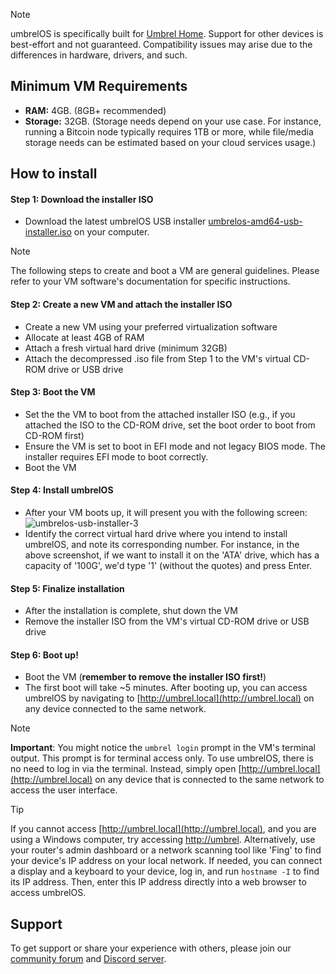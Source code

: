> [!NOTE]
> umbrelOS is specifically built for [Umbrel Home](https://umbrel.com/umbrel-home). Support for other devices is best-effort and not guaranteed. Compatibility issues may arise due to the differences in hardware, drivers, and such.

## Minimum VM Requirements
- **RAM:** 4GB. (8GB+ recommended)
- **Storage:** 32GB. (Storage needs depend on your use case. For instance, running a Bitcoin node typically requires 1TB or more, while file/media storage needs can be estimated based on your cloud services usage.)

## How to install

#### Step 1: Download the installer ISO
- Download the latest umbrelOS USB installer [umbrelos-amd64-usb-installer.iso](https://download.umbrel.com/1.2.2/umbrelos-amd64-usb-installer.iso) on your computer.

> [!NOTE]
> The following steps to create and boot a VM are general guidelines. Please refer to your VM software's documentation for specific instructions.

#### Step 2: Create a new VM and attach the installer ISO
- Create a new VM using your preferred virtualization software
- Allocate at least 4GB of RAM
- Attach a fresh virtual hard drive (minimum 32GB)
- Attach the decompressed .iso file from Step 1 to the VM's virtual CD-ROM drive or USB drive

#### Step 3: Boot the VM
- Set the the VM to boot from the attached installer ISO (e.g., if you attached the ISO to the CD-ROM drive, set the boot order to boot from CD-ROM first)
- Ensure the VM is set to boot in EFI mode and not legacy BIOS mode. The installer requires EFI mode to boot correctly.
- Boot the VM

#### Step 4: Install umbrelOS
- After your VM boots up, it will present you with the following screen:
![umbrelos-usb-installer-3](https://github.com/getumbrel/umbrel/assets/85373263/d6d54c7f-e1a0-4433-af68-da7ebcf24cd8)
- Identify the correct virtual hard drive where you intend to install umbrelOS, and note its corresponding number. For instance, in the above screenshot, if we want to install it on the 'ATA' drive, which has a capacity of '100G', we'd type '1' (without the quotes) and press Enter.

#### Step 5: Finalize installation
- After the installation is complete, shut down the VM
- Remove the installer ISO from the VM's virtual CD-ROM drive or USB drive

#### Step 6: Boot up!
- Boot the VM (**remember to remove the installer ISO first!**)
- The first boot will take ~5 minutes. After booting up, you can access umbrelOS by navigating to [http://umbrel.local](http://umbrel.local) on any device connected to the same network.

> [!NOTE]
> **Important**: You might notice the `umbrel login` prompt in the VM's terminal output. This prompt is for terminal access only. To use umbrelOS, there is no need to log in via the terminal. Instead, simply open [http://umbrel.local](http://umbrel.local) on any device that is connected to the same network to access the user interface.

> [!TIP]
> If you cannot access [http://umbrel.local](http://umbrel.local), and you are using a Windows computer, try accessing [http://umbrel](http://umbrel). Alternatively, use your router's admin dashboard or a network scanning tool like 'Fing' to find your device's IP address on your local network. If needed, you can connect a display and a keyboard to your device, log in, and run `hostname -I` to find its IP address. Then, enter this IP address directly into a web browser to access umbrelOS.

## Support

To get support or share your experience with others, please join our [community forum](https://community.umbrel.com) and [Discord server](http://discord.gg/efNtFzqtdx).